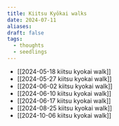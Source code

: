 ```yaml
---
title: Kiitsu Kyōkai walks
date: 2024-07-11
aliases: 
draft: false
tags:
  - thoughts
  - seedlings
---
```

- [[2024-05-18 kiitsu kyokai walk]]
- [[2024-05-27 kiitsu kyokai walk]]
- [[2024-06-02 kiitsu kyokai walk]]
- [[2024-06-10 kiitsu kyokai walk]]
- [[2024-06-17 kiitsu kyokai walk]]
- [[2024-08-25 kiitsu kyokai walk]]
- [[2024-10-06 kiitsu kyokai walk]]